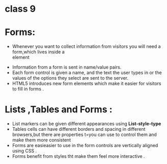 # class 9

# Forms:

- Whenever you want to collect information from visitors you will need a form,which lives inside a <form> element
- Information from a form is sent in name/value pairs.
- Each form control is given a name, and the text the user types in or the values of the options they select are sent to the server.
- HTML5 introduces new form elements which make it easier for visitors to fill in forms .


# Lists ,Tables and Forms :

* List markers can be given different appearances using **List-style-type** 
* Tables cells can have different borders and spacing in different browsers,but there are properties t=you can use to control them and make them more consistent 
* Forms are easieasier to use in the form controls are vertically aligned using CSS .
* Forms benefit from styles tht make them feel more interactive .